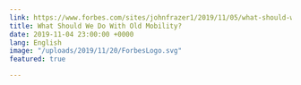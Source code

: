 ```yaml
---
link: https://www.forbes.com/sites/johnfrazer1/2019/11/05/what-should-we-do-with-old-mobility/#7c86b5406281
title: What Should We Do With Old Mobility?
date: 2019-11-04 23:00:00 +0000
lang: English
image: "/uploads/2019/11/20/ForbesLogo.svg"
featured: true

---
```

